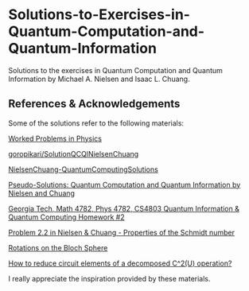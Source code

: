 # Solutions-to-Exercises-in-Quantum-Computation-and-Quantum-Information
Solutions to the exercises in Quantum Computation and Quantum Information by Michael A. Nielsen and Isaac L. Chuang.

## References & Acknowledgements

Some of the solutions refer to the following materials:

[Worked Problems in Physics](https://workedproblems.wordpress.com/)

[goropikari/SolutionQCQINielsenChuang](https://github.com/goropikari/SolutionForQuantumComputationAndQuantumInformation)

[NielsenChuang-QuantumComputingSolutions](https://rehaanahmad2013.github.io/NielsenChuang-QuantumComputingSolutions/)

[Pseudo-Solutions: Quantum Computation and Quantum Information by Nielsen and Chuang](https://serab.net/docs/qcqi/)

[Georgia Tech, Math 4782, Phys 4782, CS4803 Quantum Information & Quantum Computing Homework #2](http://people.math.gatech.edu/~jeanbel/4782/Year09/problem207.pdf)

[Problem 2.2 in Nielsen & Chuang - Properties of the Schmidt number](https://quantumcomputing.stackexchange.com/questions/9571/problem-2-2-in-nielsen-chuang-properties-of-the-schmidt-number)

[Rotations on the Bloch Sphere](http://www.vcpc.univie.ac.at/~ian/hotlist/qc/talks/bloch-sphere-rotations.pdf)

[How to reduce circuit elements of a decomposed C^2(U) operation?](https://quantumcomputing.stackexchange.com/questions/7082/how-to-reduce-circuit-elements-of-a-decomposed-c2u-operation)

I really appreciate the inspiration provided by these materials.